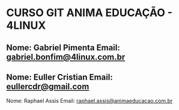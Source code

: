 # CURSO GIT ANIMA EDUCAÇÃO - 4LINUX
Nome:  Gabriel Pimenta
Email: gabriel.bonfim@4linux.com.br
--
Nome:  Euller Cristian
Email: eullercdr@gmail.com
--
Nome: Raphael Assis
Email: raphael.assis@animaeducacao.com.br


